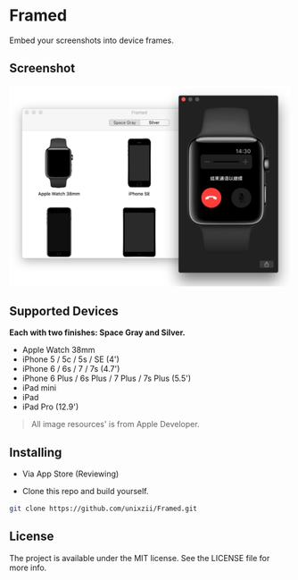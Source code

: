 # Framed
Embed your screenshots into device frames.

## Screenshot
![](https://github.com/unixzii/Framed/raw/master/Screenshot.png)

## Supported Devices
**Each with two finishes: Space Gray and Silver.**
* Apple Watch 38mm
* iPhone 5 / 5c / 5s / SE (4')
* iPhone 6 / 6s / 7 / 7s (4.7')
* iPhone 6 Plus / 6s Plus / 7 Plus / 7s Plus (5.5')
* iPad mini
* iPad
* iPad Pro (12.9')

> All image resources' is from Apple Developer.

## Installing
* Via App Store (Reviewing)

* Clone this repo and build yourself.
```bash
git clone https://github.com/unixzii/Framed.git
```

## License
The project is available under the MIT license. See the LICENSE file for more info.
